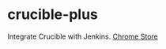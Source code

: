 # crucible-plus
Integrate Crucible with Jenkins. <a href="https://chrome.google.com/webstore/detail/crucible-%20/eigbhieabhpokhpalifjkkgeijkoiiep">Chrome Store</a>
